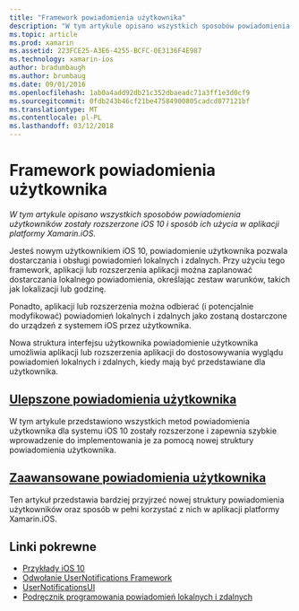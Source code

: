 ```yaml
---
title: "Framework powiadomienia użytkownika"
description: "W tym artykule opisano wszystkich sposobów powiadomienia użytkowników zostały rozszerzone iOS 10 i sposób ich użycia w aplikacji platformy Xamarin.iOS."
ms.topic: article
ms.prod: xamarin
ms.assetid: 223FCE25-A3E6-4255-BCFC-0E3136F4E987
ms.technology: xamarin-ios
author: bradumbaugh
ms.author: brumbaug
ms.date: 09/01/2016
ms.openlocfilehash: 1ab0a4add92db21c352dbaeadc71a3ff1e3d0cf9
ms.sourcegitcommit: 0fdb243b46cf21be47584900805cadcd077121bf
ms.translationtype: MT
ms.contentlocale: pl-PL
ms.lasthandoff: 03/12/2018
---
```

# <a name="user-notifications-framework"></a>Framework powiadomienia użytkownika

_W tym artykule opisano wszystkich sposobów powiadomienia użytkowników zostały rozszerzone iOS 10 i sposób ich użycia w aplikacji platformy Xamarin.iOS._

Jesteś nowym użytkownikiem iOS 10, powiadomienie użytkownika pozwala dostarczania i obsługi powiadomień lokalnych i zdalnych. Przy użyciu tego framework, aplikacji lub rozszerzenia aplikacji można zaplanować dostarczania lokalnego powiadomienia, określając zestaw warunków, takich jak lokalizacji lub godzinę.

Ponadto, aplikacji lub rozszerzenia można odbierać (i potencjalnie modyfikować) powiadomień lokalnych i zdalnych jako zostaną dostarczone do urządzeń z systemem iOS przez użytkownika.

Nowa struktura interfejsu użytkownika powiadomienie użytkownika umożliwia aplikacji lub rozszerzenia aplikacji do dostosowywania wyglądu powiadomień lokalnych i zdalnych, kiedy mają być przedstawiane dla użytkownika.


## <a name="enhanced-user-notificationsiosplatformuser-notificationsenhanced-user-notificationsmd"></a>[Ulepszone powiadomienia użytkownika](~/ios/platform/user-notifications/enhanced-user-notifications.md)

W tym artykule przedstawiono wszystkich metod powiadomienia użytkownika dla systemu iOS 10 zostały rozszerzone i zapewnia szybkie wprowadzenie do implementowania je za pomocą nowej struktury powiadomienia użytkownika.

## <a name="advanced-user-notificationsiosplatformuser-notificationsadvanced-user-notificationsmd"></a>[Zaawansowane powiadomienia użytkownika](~/ios/platform/user-notifications/advanced-user-notifications.md)

Ten artykuł przedstawia bardziej przyjrzeć nowej struktury powiadomienia użytkowników oraz sposób w pełni korzystać z nich w aplikacji platformy Xamarin.iOS.


## <a name="related-links"></a>Linki pokrewne

- [Przykłady iOS 10](https://developer.xamarin.com/samples/ios/iOS10/)
- [Odwołanie UserNotifications Framework](https://developer.apple.com/reference/usernotifications)
- [UserNotificationsUI](https://developer.apple.com/reference/usernotificationsui)
- [Podręcznik programowania powiadomień lokalnych i zdalnych](https://developer.apple.com/library/prerelease/content/documentation/NetworkingInternet/Conceptual/RemoteNotificationsPG/Chapters/Introduction.html)
